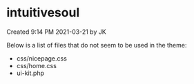 # intuitivesoul

Created 9:14 PM 2021-03-21 by JK

Below is a list of files that do not seem to be used in the theme:
- css/nicepage.css
- css/home.css
- ui-kit.php
